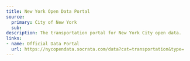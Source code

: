 ```yaml
---
title: New York Open Data Portal
source:
  primary: City of New York
  sub: 
description: The transportation portal for New York City open data.
links:
- name: Official Data Portal
  url: https://nycopendata.socrata.com/data?cat=transportation&type=
---
```

